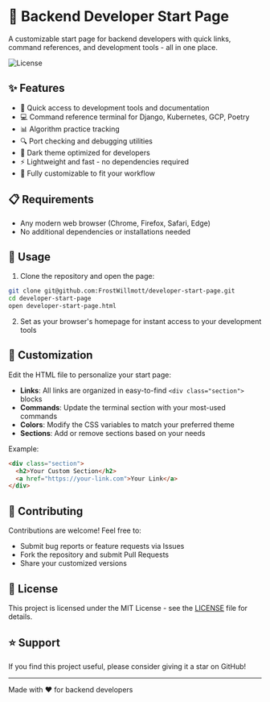 # 🚀 Backend Developer Start Page

A customizable start page for backend developers with quick links, command references, and development tools - all in one place.

![License](https://img.shields.io/badge/license-MIT-blue.svg)

## ✨ Features

- 🔗 Quick access to development tools and documentation
- 💻 Command reference terminal for Django, Kubernetes, GCP, Poetry
- 📊 Algorithm practice tracking
- 🔍 Port checking and debugging utilities
- 🌙 Dark theme optimized for developers
- ⚡ Lightweight and fast - no dependencies required
- 🎨 Fully customizable to fit your workflow

## 📋 Requirements

- Any modern web browser (Chrome, Firefox, Safari, Edge)
- No additional dependencies or installations needed

## 🚀 Usage

1. Clone the repository and open the page:
```bash
git clone git@github.com:FrostWillmott/developer-start-page.git
cd developer-start-page
open developer-start-page.html
```

2. Set as your browser's homepage for instant access to your development tools

## 🎨 Customization

Edit the HTML file to personalize your start page:

- **Links**: All links are organized in easy-to-find `<div class="section">` blocks
- **Commands**: Update the terminal section with your most-used commands
- **Colors**: Modify the CSS variables to match your preferred theme
- **Sections**: Add or remove sections based on your needs

Example:
```html
<div class="section">
  <h2>Your Custom Section</h2>
  <a href="https://your-link.com">Your Link</a>
</div>
```

## 🤝 Contributing

Contributions are welcome! Feel free to:

- Submit bug reports or feature requests via Issues
- Fork the repository and submit Pull Requests
- Share your customized versions

## 📄 License

This project is licensed under the MIT License - see the [LICENSE](LICENSE) file for details.

## ⭐ Support

If you find this project useful, please consider giving it a star on GitHub!

---

Made with ❤️ for backend developers